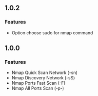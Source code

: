 ## 1.0.2

### Features

* Option choose sudo for nmap command

## 1.0.0

### Features

* Nmap Quick Scan Network (-sn)
* Nmap Discovery Network (-sS)
* Nmap Ports Fast Scan (-F)
* Nmap All Ports Scan (-p-)